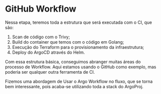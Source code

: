 # GitHub Workflow

Nessa etapa, teremos toda a estrutura que será executada com o CI, que são:

1. Scan de código com o Trivy;
2. Build do container que temos com o código em Golang;
3. Execução do Terraform para o provisionamento da infraestrutura;
4. Deploy do ArgoCD através do Helm.


Com essa estrutura básica, conseguimos abranger muitas áreas do processo de Workflow.  Aqui estamos usando o GitHub como exemplo, mas poderia ser qualquer outra ferramenta de CI.

Fizemos uma abordagem de Usar o Argo Workflow no fluxo, que se torna bem interessante, pois acaba-se utilizando toda a stack do ArgoProj.
